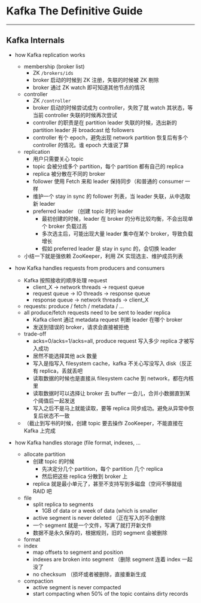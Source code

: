 # Kafka The Definitive Guide

---

## Kafka Internals

- how Kafka replication works
    - membership (broker list)
        - ZK `/brokers/ids`
        - broker 启动的时候到 ZK 注册，失联的时候被 ZK 剔除
        - broker 通过 ZK watch 即可知道其他节点的情况
    - controller
        - ZK `/controller`
        - broker 启动的时候尝试成为 controller，失败了就 watch 其状态，等当前 controller 失联的时候再次尝试
        - controller 的职责是在 partition leader 失联的时候，选出新的 partition leader 并 broadcast 给 followers
        - controller 有个 epoch，避免出现 network partition 恢复后有多个 controller 的情况。谁 epoch 大谁说了算
    - replication
        - 用户只需要关心 topic
        - topic 会被分成多个 partition，每个 partition 都有自己的 replica
        - replica 被分散在不同的 broker
        - follower 使用 Fetch 来和 leader 保持同步（和普通的 consumer 一样
        - 维护一个 stay in sync 的 follower 列表，当 leader 失联，从中选取新 leader
        - preferred leader （创建 topic 时的 leader
            - 最初创建的时候，leader 在 broker 的分布比较均衡，不会出现单个 broker 负载过高
            - 多次选主后，可能出现大量 leader 集中在某个 broker，导致负载增长
            - 假如 preferred leader 是 stay in sync 的，会切换 leader
    - 小结一下就是强依赖 ZooKeeper，利用 ZK 实现选主、维护成员列表

- how Kafka handles requests from producers and consumers
    - Kafka 按照接收的顺序处理 request
        - client_X -> network threads -> request queue
        - request queue -> IO threads -> response queue
        - response queue -> network threads -> client_X
    - requests: produce / fetch / metadata / ...
    - all produce/fetch requests need to be sent to leader replica
        - Kafka client 通过 metadata request 判断 leader 在哪个 broker
        - 发送到错误的 broker，请求会直接被拒绝
    - trade-off
        - acks=0/acks=1/acks=all, produce request 写入多少 replica 才被写入成功
        - 居然不能选择其他 ack 数量
        - 写入是指写入 filesystem cache，kafka 不关心写没写入 disk（反正有 replica，丢就丢吧
        - 读取数据的时候也是直接从 filesystem cache 到 network，都在内核里
        - 读取数据时可以选择让 broker 去 buffer 一会儿，合并小数据直到某个阈值后一起发送
        - 写入之后不是马上就能读取，要等 replica 同步成功。避免从异常中恢复后状态不一致
    - （截止到写书的时候，创建 topic 要去操作 ZooKeeper，不能直接在 Kafka 上完成

- how Kafka handles storage (file format, indexes, ...
    - allocate partition
        - 创建 topic 的时候
            - 先决定分几个 partition，每个 partition 几个 replica
            - 然后把这些 replica 分散到 broker 上
        - replica 就是最小单元了，甚至不支持写到多磁盘（空间不够就组 RAID 吧
    - file
        - split replica to segments
            - 1GB of data or a week of data (which is smaller
        - active segment is never deleted （正在写入的不会删除
        - 一个 segment 就是一个文件，写满了就打开新文件
        - 数据不是永久保存的，根据规则，旧的 segment 会被删除
    - format
    - index
        - map offsets to segment and position
        - indexes are broken into segment （删除 segment 连着 index 一起没了
        - no checksum （损坏或者被删除，直接重新生成
    - compaction
        - active segment is never compacted
        - start compacting when 50% of the topic contains dirty records

